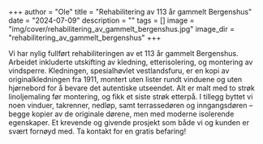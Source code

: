 +++
author = "Ole"
title = "Rehabilitering av 113 år gammelt Bergenshus"
date = "2024-07-09"
description = ""
tags = []
image = "img/cover/rehabilitering_av_gammelt_bergenshus.jpg"
image_dir = "rehabilitering_av_gammelt_bergenshus"
+++

Vi har nylig fullført rehabiliteringen av et 113 år gammelt Bergenshus. Arbeidet inkluderte utskifting av kledning, etterisolering, og montering av vindsperre. Kledningen, spesialhøvlet vestlandsfuru, er en kopi av originalkledningen fra 1911, montert uten lister rundt vinduene og uten hjørnebord for å bevare det autentiske utseendet. Alt er malt med to strøk linoljemaling før montering, og fikk et siste strøk etterpå. I tillegg byttet vi noen vinduer, takrenner, nedløp, samt terrassedøren og inngangsdøren – begge kopier av de originale dørene, men med moderne isolerende egenskaper. Et krevende og givende prosjekt som både vi og kunden er svært fornøyd med. Ta kontakt for en gratis befaring!

